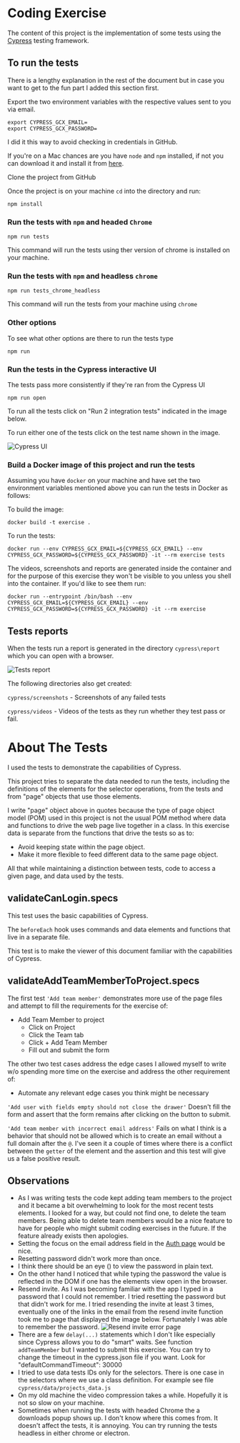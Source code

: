 # Coding Exercise
The content of this project is the implementation of some tests using the [Cypress](https://www.cypress.io/) testing framework.

## To run the tests
There is a lengthy explanation in the rest of the document but in case you want to get to the fun part I added this section first.

Export the two environment variables with the respective values sent to you via email.
```
export CYPRESS_GCX_EMAIL=
export CYPRESS_GCX_PASSWORD=
```

I did it this way to avoid checking in credentials in GitHub.

If you're on a Mac chances are you have `node` and `npm` installed, if not you can download it and install it from [here](https://nodejs.org/en/).

Clone the project from GitHub

Once the project is on your machine `cd` into the directory and run:
```
npm install
```

### Run the tests with `npm` and headed `Chrome`
```
npm run tests
```
This command will run the tests using ther version of chrome is installed on your machine.


### Run the tests with `npm` and headless `chrome`
```
npm run tests_chrome_headless
```
This command will run the tests from your machine using `chrome`

### Other options
To see what other options are there to run the tests type
```
npm run
```

### Run the tests in the Cypress interactive UI
The tests pass more consistently if they're ran from the Cypress UI

```
npm run open
```

To run all the tests click on "Run 2 integration tests" indicated in the image below.

To run either one of the tests click on the test name shown in the image.

![Cypress UI](readme_images/Cypress_UI.png)
### Build a Docker image of this project and run the tests
Assuming you have `docker` on your machine and have set the two environment variables mentioned above you can run the tests in Docker as follows:

To build the image:

```
docker build -t exercise .
```

To run the tests:
```
docker run --env CYPRESS_GCX_EMAIL=${CYPRESS_GCX_EMAIL} --env CYPRESS_GCX_PASSWORD=${CYPRESS_GCX_PASSWORD} -it --rm exercise tests
```

The videos, screenshots and reports are generated inside the container and for the purpose of this exercise they won't be visible to you unless you shell into the container. If you'd like to see them run:

```
docker run --entrypoint /bin/bash --env CYPRESS_GCX_EMAIL=${CYPRESS_GCX_EMAIL} --env CYPRESS_GCX_PASSWORD=${CYPRESS_GCX_PASSWORD} -it --rm exercise
```

## Tests reports
When the tests run a report is generated in the directory `cypress\report` which you can open with a browser.

![Tests report](readme_images/tests_report.png)

The following directories also get created:

`cypress/screenshots` - Screenshots of any failed tests

`cypress/videos` - Videos of the tests as they run whether they test pass or fail.

# About The Tests
I used the tests to demonstrate the capabilities of Cypress.

This project tries to separate the data needed to run the tests, including the definitions of the elements for the selector operations, from the tests and from "page" objects that use those elements.

I write "page" object above in quotes because the type of page object model (POM) used in this project is not the usual POM method where data and functions to drive the web page live together in a class. In this exercise data is separate from the functions that drive the tests so as to:
- Avoid keeping state within the page object.
- Make it more flexible to feed different data to the same page object.

All that while maintaining a distinction between tests, code to access a given page, and data used by the tests.

## validateCanLogin.specs
This test uses the basic capabilities of Cypress. 

The `beforeEach` hook uses commands and data elements and functions that live in a separate file.

This test is to make the viewer of this document familiar with the capabilities of Cypress.

## validateAddTeamMemberToProject.specs
The first test `'Add team member'` demonstrates more use of the page files and attempt to fill the requirements for the exercise of:
- Add Team Member to project
  - Click on Project
  - Click the Team tab
  - Click + Add Team Member
  - Fill out and submit the form

The other two test cases address the edge cases I allowed myself to write w/o spending more time on the exercise and address the other requirement of:

- Automate any relevant edge cases you think might be necessary

`'Add user with fields empty should not close the drawer'` Doesn't fill the form and assert that the form remains after clicking on the button to submit.

`'Add team member with incorrect email address'` Fails on what I think is a behavior that should not be allowed which is to create an email without a full domain after the `@`.  I've seen it a couple of times where there is a conflict between the `getter` of the element and the assertion and this test will give us a false positive result.

## Observations
- As I was writing tests the code kept adding team members to the project and it became a bit overwhelming to look for the most recent tests elements.  I looked for a way, but could not find one, to delete the team members.  Being able to delete team members would be a nice feature to have for people who might submit coding exercises in the future. If the feature already exists then apologies.
- Setting the focus on the email address field in the [Auth page](https://app.staging.guidecx.io/auth/login) would be nice.
- Resetting password didn't work more than once.
- I think there should be an eye (<o>) to view the password in plain text.
- On the other hand I noticed that while typing the password the value is reflected in the DOM if one has the elements view open in the browser.
- Resend invite.  As I was becoming familiar with the app I typed in a password that I could not remember.  I tried resetting the password but that didn't work for me.  I tried resending the invite at least 3 times, eventually one of the links in the email from the resend invite function took me to page that displayed the image below.  Fortunately I was able to remember the password.
![Resend invite error page](readme_images/after_clicking_on_resend_invite_link.png)
- There are a few `delay(...)` statements which I don't like especially since Cypress allows you to do "smart" waits.  See function `addTeamMember` but I wanted to submit this exercise.  You can try to change the timeout in the cypress.json file if you want.  Look for "defaultCommandTimeout": 30000
- I tried to use data tests IDs only for the selectors. There is one case in the selectors where we use a class definition. For example see file `cypress/data/projects_data.js`
- On my old machine the video compression takes a while.  Hopefully it is not so slow on your machine.
- Sometimes when running the tests with headed Chrome the a downloads popup shows up.  I don't know where this comes from.  It doesn't affect the tests, it is annoying.  You can try running the tests headless in either chrome or electron.


